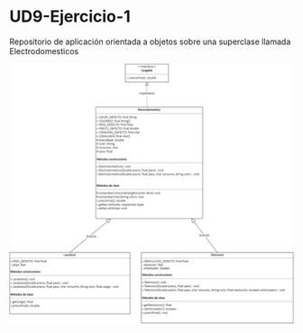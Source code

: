 # UD9-Ejercicio-1
Repositorio de aplicación orientada a objetos sobre una superclase llamada Electrodomesticos

![image](https://github.com/JagaScripts/UD9-Ejercicio-1/blob/master/Ejercicio1Electrodomestico.jpg)

